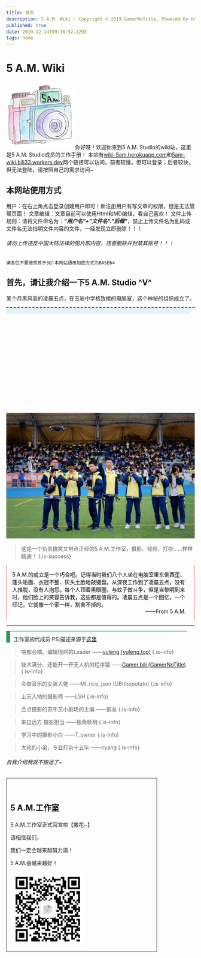 ```yaml
---
title: 首页
description: 5 A.M. Wiki - Copyright © 2019 GamerNoTitle, Powered By Heroku
published: true
date: 2019-12-14T09:16:52.229Z
tags: home
---
```



# 5 A.M. Wiki 
![工作室logo.png](/首页/工作室logo.png)
你好呀！欢迎你来到5 A.M. Studio的wiki站，这里是5 A.M. Studio成员的工作手册！
本站有[wiki-5am.herokuapp.com](http://wiki-5am.herokuapp.com)和[5am-wiki.bili33.workers.dev](http://5am-wiki.bili33.workers.dev)两个链接可以访问，前者较慢，但可以登录；后者较快，但无法登陆，请按照自己的需求访问~
## 本网站使用方式
用户：在右上角点击登录创建用户即可！新注册用户有写文章的权限，但是无法管理页面！
文章编辑：文章目前可以使用Html和MD编辑，看自己喜欢！
文件上传规则：请将文件命名为：***“用户名”+"文件名"."后缀"***，禁止上传文件名为乱码或文件名无法指明文件内容的文件，一经发现立即删除！！！
###### 请勿上传违反中国大陆法律的图片即内容，违者删除并封禁其账号！！！
``请各位不要做熊孩子3Q!本网站通用加密方式为BASE64``
## 首先，请让我介绍一下5 A.M. Studio \^V^

某个月黑风高的凌晨五点，在玉岩中学格致楼的电脑室，这个神秘的组织成立了。
<section class="V5" style="box-sizing: border-box;" powered-by="xiumi.us"><section style="margin-top: 10px;margin-bottom: 10px;text-align: center;box-sizing: border-box;"><section style="display: inline-block;width: 100%;border-width: 2px 1px 1px;border-style: dashed none none;border-color: rgb(44, 90, 160);padding: 0px;background-color: rgb(229, 240, 247);border-radius: 0px;box-sizing: border-box;"><section class="V5" style="box-sizing: border-box;" powered-by="xiumi.us"><section style="margin: 0px 0%;text-align: right;line-height: 1;font-size: 14px;box-sizing: border-box;"><section style="width: 0px;display: inline-block;vertical-align: top;border-bottom: 0.6em solid rgb(255, 255, 255);border-right: 0.6em solid rgb(255, 255, 255);border-top: 0.6em solid transparent !important;border-left: 0.6em solid transparent !important;box-sizing: border-box;"></section></section></section></section></section></section><section class="V5" style="box-sizing: border-box;" powered-by="xiumi.us"><section style="text-align: center;margin: 10px 0%;box-sizing: border-box;"><section style="display: inline-block;width: 100%;height: 240px;vertical-align: top;overflow-x: hidden;overflow-y: auto;box-sizing: border-box;-webkit-overflow-scrolling: touch;"><section class="V5" style="box-sizing: border-box;" powered-by="xiumi.us"><section style="box-sizing: border-box;"><section style="text-align: left;box-sizing: border-box;"><p style="margin: 0px;padding: 0px;box-sizing: border-box;"><br style="box-sizing: border-box;"  /></p></section></section></section></section><section style="box-sizing: border-box;margin-top: -240px;height: 240px;"><section style="height: 100%;box-sizing: border-box;"><svg width="100%" height="100%" xmlns="http://www.w3.org/2000/svg" style="box-sizing: border-box transform: rotateZ(0deg);-webkit-transform: rotateZ(0deg);-moz-transform: rotateZ(0deg);-o-transform: rotateZ(0deg);-webkit-transform: rotateZ(0deg);-moz-transform: rotateZ(0deg);-o-transform: rotateZ(0deg);" opacity="0"><animate attributename="width" style="box-sizing: border-box;" fill="freeze" to="100%" from="100%" begin="0s" duration="0.01"></animate><svg xmlns="http://www.w3.org/2000/svg" width="100%" height="100%" style="box-sizing: border-box;" x="-86.247%"><svg class="rect-content" width="100%" height="100%" style="box-sizing: border-box;"><rect width="100%" height="100%" style="box-sizing: border-box;opacity: 1;fill: transparent;" x="0%"></rect></svg><svg style="width: 100%;height: 100%;box-sizing: border-box;" version="1.1" xmlns="http://www.w3.org/2000/svg"><text x="81.11111111111111%" y="53.763440860215056%" fill="rgb(252, 245, 0)" style="stroke: rgb(252, 245, 0);stroke-width: 1;font-size: 14px;text-anchor: middle;box-sizing: border-box;">5 A.M.工作室的成员们都好奈斯的！！！</text></svg><animate attributename="x" style="box-sizing: border-box;" fill="freeze" dur="8" repeatcount="indefinite" begin="0.1s" keytimes="0;0.5;1" values="100%;0%;-100%"></animate></svg><animate attributename="opacity" style="box-sizing: border-box;" fill="freeze" begin="0.1s" dur="0.01" from="0" to="1"></animate></svg></section><section style="height: 100%;margin-top: -240px;box-sizing: border-box;"><svg width="100%" height="100%" xmlns="http://www.w3.org/2000/svg" style="box-sizing: border-box transform: rotateZ(0deg);-webkit-transform: rotateZ(0deg);-moz-transform: rotateZ(0deg);-o-transform: rotateZ(0deg);-webkit-transform: rotateZ(0deg);-moz-transform: rotateZ(0deg);-o-transform: rotateZ(0deg);" opacity="0"><animate attributename="width" style="box-sizing: border-box;" fill="freeze" to="100%" from="100%" begin="0s" duration="0.01"></animate><svg xmlns="http://www.w3.org/2000/svg" width="100%" height="100%" style="box-sizing: border-box;" x="84.2891%"><svg class="rect-content" width="100%" height="100%" style="box-sizing: border-box;"><rect width="100%" height="100%" style="box-sizing: border-box;opacity: 1;fill: transparent;" x="0%"></rect></svg><svg style="width: 100%;height: 100%;box-sizing: border-box;" version="1.1" xmlns="http://www.w3.org/2000/svg"><text x="46.666666666666664%" y="93.54838709677419%" fill="rgb(3, 247, 224)" style="stroke: rgb(3, 247, 224);stroke-width: 1;font-size: 20px;text-anchor: middle;box-sizing: border-box;">强烈安利关注！！！</text></svg><animate attributename="x" style="box-sizing: border-box;" fill="freeze" dur="7" repeatcount="indefinite" begin="0s" keytimes="0;0.5;1" values="100%;0%;-100%"></animate></svg><animate attributename="opacity" style="box-sizing: border-box;" fill="freeze" begin="0s" dur="0.01" from="0" to="1"></animate></svg></section><section style="height: 100%;margin-top: -240px;box-sizing: border-box;"><svg width="100%" height="100%" xmlns="http://www.w3.org/2000/svg" style="box-sizing: border-box transform: rotateZ(0deg);-webkit-transform: rotateZ(0deg);-moz-transform: rotateZ(0deg);-o-transform: rotateZ(0deg);-webkit-transform: rotateZ(0deg);-moz-transform: rotateZ(0deg);-o-transform: rotateZ(0deg);" opacity="0"><animate attributename="width" style="box-sizing: border-box;" fill="freeze" to="100%" from="100%" begin="0s" duration="0.01"></animate><svg xmlns="http://www.w3.org/2000/svg" width="100%" height="100%" style="box-sizing: border-box;" x="10.008%"><svg class="rect-content" width="100%" height="100%" style="box-sizing: border-box;"><rect width="100%" height="100%" style="box-sizing: border-box;opacity: 1;fill: transparent;" x="0%"></rect></svg><svg style="width: 100%;height: 100%;box-sizing: border-box;" version="1.1" xmlns="http://www.w3.org/2000/svg"><text x="64.44444444444444%" y="74.19354838709677%" fill="rgb(235, 111, 199)" style="stroke: rgb(235, 111, 199);stroke-width: 1;font-size: 20px;text-anchor: middle;box-sizing: border-box;">终于等到官宣了！</text></svg><animate attributename="x" style="box-sizing: border-box;" fill="freeze" dur="3" repeatcount="indefinite" begin="0.2s" keytimes="0;0.5;1" values="100%;0%;-100%"></animate></svg><animate attributename="opacity" style="box-sizing: border-box;" fill="freeze" begin="0.2s" dur="0.01" from="0" to="1"></animate></svg></section><section style="height: 100%;margin-top: -240px;box-sizing: border-box;"><svg width="100%" height="100%" xmlns="http://www.w3.org/2000/svg" style="box-sizing: border-box transform: rotateZ(0deg);-webkit-transform: rotateZ(0deg);-moz-transform: rotateZ(0deg);-o-transform: rotateZ(0deg);-webkit-transform: rotateZ(0deg);-moz-transform: rotateZ(0deg);-o-transform: rotateZ(0deg);" opacity="0"><animate attributename="width" style="box-sizing: border-box;" fill="freeze" to="100%" from="100%" begin="0s" duration="0.01"></animate><svg xmlns="http://www.w3.org/2000/svg" width="100%" height="100%" style="box-sizing: border-box;" x="61.6707%"><svg class="rect-content" width="100%" height="100%" style="box-sizing: border-box;"><rect width="100%" height="100%" style="box-sizing: border-box;opacity: 1;fill: transparent;" x="0%"></rect></svg><svg style="width: 100%;height: 100%;box-sizing: border-box;" version="1.1" xmlns="http://www.w3.org/2000/svg"><text x="72.77777777777777%" y="30.107526881720432%" fill="rgb(165, 229, 149)" style="stroke: rgb(165, 229, 149);stroke-width: 1;font-size: 20px;text-anchor: middle;box-sizing: border-box;">这个工作室超级棒的！</text></svg><animate attributename="x" style="box-sizing: border-box;" fill="freeze" dur="6" repeatcount="indefinite" begin="0.4s" keytimes="0;0.5;1" values="100%;0%;-100%"></animate></svg><animate attributename="opacity" style="box-sizing: border-box;" fill="freeze" begin="0.4s" dur="0.01" from="0" to="1"></animate></svg></section><section style="height: 100%;margin-top: -240px;box-sizing: border-box;"><svg width="100%" height="100%" xmlns="http://www.w3.org/2000/svg" style="box-sizing: border-box transform: rotateZ(0deg);-webkit-transform: rotateZ(0deg);-moz-transform: rotateZ(0deg);-o-transform: rotateZ(0deg);-webkit-transform: rotateZ(0deg);-moz-transform: rotateZ(0deg);-o-transform: rotateZ(0deg);" opacity="0"><animate attributename="width" style="box-sizing: border-box;" fill="freeze" to="100%" from="100%" begin="0s" duration="0.01"></animate><svg xmlns="http://www.w3.org/2000/svg" width="100%" height="100%" style="box-sizing: border-box;" x="58.3373%"><svg class="rect-content" width="100%" height="100%" style="box-sizing: border-box;"><rect width="100%" height="100%" style="box-sizing: border-box;opacity: 1;fill: transparent;" x="0%"></rect></svg><svg style="width: 100%;height: 100%;box-sizing: border-box;" version="1.1" xmlns="http://www.w3.org/2000/svg"><text x="81.66666666666667%" y="39.784946236559136%" fill="rgb(206, 149, 229)" style="stroke: rgb(206, 149, 229);stroke-width: 1;text-anchor: middle;box-sizing: border-box;">要多多支持哇~</text></svg><animate attributename="x" style="box-sizing: border-box;" fill="freeze" dur="6" repeatcount="indefinite" begin="0.3s" keytimes="0;0.5;1" values="100%;0%;-100%"></animate></svg><animate attributename="opacity" style="box-sizing: border-box;" fill="freeze" begin="0.3s" dur="0.01" from="0" to="1"></animate></svg></section><section style="height: 100%;margin-top: -240px;box-sizing: border-box;"><svg width="100%" height="100%" xmlns="http://www.w3.org/2000/svg" style="box-sizing: border-box transform: rotateZ(0deg);-webkit-transform: rotateZ(0deg);-moz-transform: rotateZ(0deg);-o-transform: rotateZ(0deg);-webkit-transform: rotateZ(0deg);-moz-transform: rotateZ(0deg);-o-transform: rotateZ(0deg);" opacity="0"><animate attributename="width" style="box-sizing: border-box;" fill="freeze" to="100%" from="100%" begin="0s" duration="0.01"></animate><svg xmlns="http://www.w3.org/2000/svg" width="100%" height="100%" style="box-sizing: border-box;" x="81.6707%"><svg class="rect-content" width="100%" height="100%" style="box-sizing: border-box;"><rect width="100%" height="100%" style="box-sizing: border-box;opacity: 1;fill: transparent;" x="0%"></rect></svg><svg style="width: 100%;height: 100%;box-sizing: border-box;" version="1.1" xmlns="http://www.w3.org/2000/svg"><text x="52.22222222222222%" y="94.6236559139785%" fill="rgb(176, 193, 71)" style="stroke: rgb(176, 193, 71);stroke-width: 1;text-anchor: middle;box-sizing: border-box;">哇～～超厉害的！</text></svg><animate attributename="x" style="box-sizing: border-box;" fill="freeze" dur="6" repeatcount="indefinite" begin="1s" keytimes="0;0.5;1" values="100%;0%;-100%"></animate></svg><animate attributename="opacity" style="box-sizing: border-box;" fill="freeze" begin="1s" dur="0.01" from="0" to="1"></animate></svg></section><section style="height: 100%;margin-top: -240px;box-sizing: border-box;"><svg width="100%" height="100%" xmlns="http://www.w3.org/2000/svg" style="box-sizing: border-box transform: rotateZ(0deg);-webkit-transform: rotateZ(0deg);-moz-transform: rotateZ(0deg);-o-transform: rotateZ(0deg);-webkit-transform: rotateZ(0deg);-moz-transform: rotateZ(0deg);-o-transform: rotateZ(0deg);" opacity="0"><animate attributename="width" style="box-sizing: border-box;" fill="freeze" to="100%" from="100%" begin="0s" duration="0.01"></animate><svg xmlns="http://www.w3.org/2000/svg" width="100%" height="100%" style="box-sizing: border-box;" x="-47.494%"><svg class="rect-content" width="100%" height="100%" style="box-sizing: border-box;"><rect width="100%" height="100%" style="box-sizing: border-box;opacity: 1;fill: transparent;" x="0%"></rect></svg><svg style="width: 100%;height: 100%;box-sizing: border-box;" version="1.1" xmlns="http://www.w3.org/2000/svg"><text x="86.66666666666667%" y="67.74193548387096%" fill="rgb(230,106,133)" style="stroke: rgb(230, 106, 133);stroke-width: 1;font-size: 14px;text-anchor: middle;box-sizing: border-box;">撒花~</text></svg><animate attributename="x" style="box-sizing: border-box;" fill="freeze" dur="4" repeatcount="indefinite" begin="0.6s" keytimes="0;0.5;1" values="100%;0%;-100%"></animate></svg><animate attributename="opacity" style="box-sizing: border-box;" fill="freeze" begin="0.6s" dur="0.01" from="0" to="1"></animate></svg></section><section style="height: 100%;margin-top: -240px;box-sizing: border-box;"><svg width="100%" height="100%" xmlns="http://www.w3.org/2000/svg" style="box-sizing: border-box transform: rotateZ(0deg);-webkit-transform: rotateZ(0deg);-moz-transform: rotateZ(0deg);-o-transform: rotateZ(0deg);-webkit-transform: rotateZ(0deg);-moz-transform: rotateZ(0deg);-o-transform: rotateZ(0deg);" opacity="0"><animate attributename="width" style="box-sizing: border-box;" fill="freeze" to="100%" from="100%" begin="0s" duration="0.01"></animate><svg xmlns="http://www.w3.org/2000/svg" width="100%" height="100%" style="box-sizing: border-box;" x="65.004%"><svg class="rect-content" width="100%" height="100%" style="box-sizing: border-box;"><rect width="100%" height="100%" style="box-sizing: border-box;opacity: 1;fill: transparent;" x="0%"></rect></svg><svg style="width: 100%;height: 100%;box-sizing: border-box;" version="1.1" xmlns="http://www.w3.org/2000/svg"><text x="31.11111111111111%" y="80.64516129032258%" fill="#ffca00" style="stroke: rgb(255, 202, 0);stroke-width: 1;font-size: 14px;text-anchor: middle;box-sizing: border-box;">此处应有掌声！</text></svg><animate attributename="x" style="box-sizing: border-box;" fill="freeze" dur="6" repeatcount="indefinite" begin="0.5s" keytimes="0;0.5;1" values="100%;0%;-100%"></animate></svg><animate attributename="opacity" style="box-sizing: border-box;" fill="freeze" begin="0.5s" dur="0.01" from="0" to="1"></animate></svg></section><section style="height: 100%;margin-top: -240px;box-sizing: border-box;"><svg width="100%" height="100%" xmlns="http://www.w3.org/2000/svg" style="box-sizing: border-box transform: rotateZ(0deg);-webkit-transform: rotateZ(0deg);-moz-transform: rotateZ(0deg);-o-transform: rotateZ(0deg);-webkit-transform: rotateZ(0deg);-moz-transform: rotateZ(0deg);-o-transform: rotateZ(0deg);" opacity="0"><animate attributename="width" style="box-sizing: border-box;" fill="freeze" to="100%" from="100%" begin="0s" duration="0.01"></animate><svg xmlns="http://www.w3.org/2000/svg" width="100%" height="100%" style="box-sizing: border-box;" x="-14.988%"><svg class="rect-content" width="100%" height="100%" style="box-sizing: border-box;"><rect width="100%" height="100%" style="box-sizing: border-box;opacity: 1;fill: transparent;" x="0%"></rect></svg><svg style="width: 100%;height: 100%;box-sizing: border-box;" version="1.1" xmlns="http://www.w3.org/2000/svg"><text x="43.888888888888886%" y="46.236559139784944%" fill="rgb(48, 28, 247)" style="stroke: rgb(48, 28, 247);stroke-width: 1;font-size: 23px;text-anchor: middle;box-sizing: border-box;">5 A.M. 工作室成立了！！！</text></svg><animate attributename="x" style="box-sizing: border-box;" fill="freeze" dur="2" repeatcount="indefinite" begin="0.4s" keytimes="0;0.5;1" values="100%;0%;-100%"></animate></svg><animate attributename="opacity" style="box-sizing: border-box;" fill="freeze" begin="0.4s" dur="0.01" from="0" to="1"></animate></svg></section><section style="height: 100%;margin-top: -240px;box-sizing: border-box;"><svg width="100%" height="100%" xmlns="http://www.w3.org/2000/svg" style="box-sizing: border-box transform: rotateZ(0deg);-webkit-transform: rotateZ(0deg);-moz-transform: rotateZ(0deg);-o-transform: rotateZ(0deg);-webkit-transform: rotateZ(0deg);-moz-transform: rotateZ(0deg);-o-transform: rotateZ(0deg);" opacity="0"><animate attributename="width" style="box-sizing: border-box;" fill="freeze" to="100%" from="100%" begin="0s" duration="0.01"></animate><svg xmlns="http://www.w3.org/2000/svg" width="100%" height="100%" style="box-sizing: border-box;" x="10.0048%"><svg class="rect-content" width="100%" height="100%" style="box-sizing: border-box;"><rect width="100%" height="100%" style="box-sizing: border-box;opacity: 1;fill: transparent;" x="0%"></rect></svg><svg style="width: 100%;height: 100%;box-sizing: border-box;" version="1.1" xmlns="http://www.w3.org/2000/svg"><text x="67.77777777777777%" y="89.24731182795699%" fill="#f96e57" style="stroke: rgb(249, 110, 87);stroke-width: 1;font-size: 18px;text-anchor: middle;box-sizing: border-box;">重大新闻！</text></svg><animate attributename="x" style="box-sizing: border-box;" fill="freeze" dur="5" repeatcount="indefinite" begin="0.3s" keytimes="0;0.5;1" values="100%;0%;-100%"></animate></svg><animate attributename="opacity" style="box-sizing: border-box;" fill="freeze" begin="0.3s" dur="0.01" from="0" to="1"></animate></svg></section><section style="height: 100%;margin-top: -240px;box-sizing: border-box;"><svg width="100%" height="100%" xmlns="http://www.w3.org/2000/svg" style="box-sizing: border-box transform: rotateZ(0deg);-webkit-transform: rotateZ(0deg);-moz-transform: rotateZ(0deg);-o-transform: rotateZ(0deg);-webkit-transform: rotateZ(0deg);-moz-transform: rotateZ(0deg);-o-transform: rotateZ(0deg);" opacity="0"><animate attributename="width" style="box-sizing: border-box;" fill="freeze" to="100%" from="100%" begin="0s" duration="0.01"></animate><svg xmlns="http://www.w3.org/2000/svg" width="100%" height="100%" style="box-sizing: border-box;" x="-54.988%"><svg class="rect-content" width="100%" height="100%" style="box-sizing: border-box;"><rect width="100%" height="100%" style="box-sizing: border-box;opacity: 1;fill: transparent;" x="0%"></rect></svg><svg style="width: 100%;height: 100%;box-sizing: border-box;" version="1.1" xmlns="http://www.w3.org/2000/svg"><text x="89.44444444444444%" y="14.516129032258064%" fill="rgb(247, 17, 17)" style="stroke: rgb(247, 17, 17);stroke-width: 1;font-size: 14px;text-anchor: middle;box-sizing: border-box;">喜大普奔！</text></svg><animate attributename="x" style="box-sizing: border-box;" fill="freeze" dur="2" repeatcount="indefinite" begin="0s" keytimes="0;0.5;1" values="100%;0%;-100%"></animate></svg><animate attributename="opacity" style="box-sizing: border-box;" fill="freeze" begin="0s" dur="0.01" from="0" to="1"></animate></svg></section></section></section></section><section class="V5" style="box-sizing: border-box;" powered-by="xiumi.us">

![合照.webp](/首页/合照.webp)

> 这是一个负责搞笑又带点正经的5 A.M.工作室，摄影、视频、打杂......样样精通！
{.is-success}



<section style="border-left: 1px solid rgb(249, 110, 87);border-right: 1px solid rgb(249, 110, 87);padding: 15px;box-sizing: border-box;"><section class="" style="box-sizing: border-box;" powered-by="xiumi.us"><section style="box-sizing: border-box;"><section style="color: rgb(0, 0, 0);box-sizing: border-box;"><p style="margin: 0px;padding: 0px;box-sizing: border-box;"><span style="box-sizing: border-box;">5 A.M.的成立是一个巧合吧。记得当时我们八个人坐在电脑室里东倒西歪、蓬头垢面、衣冠不整、灰头土脸地敲键盘。从深夜工作到了凌晨五点，没有人推脱，没有人抱怨。每个人顶着黑眼圈，与蚊子做斗争，但是当黎明到来时，他们脸上的笑容告诉我，这些都是值得的。凌晨五点是一个回忆，一<span style="background-color: rgb(206, 149, 229);box-sizing: border-box;"></span>个印记，它就像一个家一样，割舍不掉的。</span></p><p style="text-align: right;margin: 0px;padding: 0px;box-sizing: border-box;">——From 5 A.M.&nbsp;&nbsp;</p></section></section></section></section>

---

<section style="display: inline-block;width: 96%;border-style: solid;border-width: 1px 0px 0px 10px;padding: 0px 10px;box-shadow: rgb(0, 0, 0) 0px 0px 0px;border-color: rgb(45, 147, 86);border-radius: 0px;box-sizing: border-box;"><section class="" style="box-sizing: border-box;" powered-by="xiumi.us"><section style="margin: 10px 0% 0px;box-sizing: border-box;"><section style="box-sizing: border-box;"><p style="margin: 0px;padding: 0px;box-sizing: border-box;">    工作室初代成员 PS:描述来源于<a href="https://mp.weixin.qq.com/s/pYRPY5z04KSgm_aG8hL9Qw">这里</a><br style="box-sizing: border-box;"></p></section></section></section></section> 

> 啥都会搞、编辑很屌的Leader	——<a href="https://www.yuleng.top">yuleng (yuleng.top)</a>
{.is-info}

> 技术满分、还能开一开无人机的程序猿	 ——<a href="http://bili33.top">Gamer.bili (GamerNoTitle)</a>
{.is-info}

> 会做音乐的女装大佬	 ——MI_rice_json (UBIthepotato)
{.is-info}

> 上天入地的摄影师	 ——LSH
{.is-info}

> 会点摄影的苏千芷小剧场的主编 	——鹅总
{.is-info}

> 来自远方 摄影担当	 ——独角耿玥
{.is-info}

> 学习中的摄影小白	 ——T_owner
{.is-info}

> 大佬的小弟，专业打杂十五年	 ——riyang
{.is-info}

###### 自我介绍我就不搬运了~

<section style="display: inline-block;width: 80%;vertical-align: top;border-width: 1px;border-style: solid;border-radius: 0px;border-color: rgb(62, 62, 62);padding: 10px;box-sizing: border-box;"><section class="" style="box-sizing: border-box;" powered-by="xiumi.us"><section style="box-sizing: border-box;"><section style="text-align: left;box-sizing: border-box;"><p style="box-sizing: border-box;"><br style="box-sizing: border-box;"></p></section></section></section><section class="" style="box-sizing: border-box;" powered-by="xiumi.us"><section style="box-sizing: border-box;"><section style="color: rgba(1, 12, 0, 0.99);font-size: 21px;box-sizing: border-box;"><p style="box-sizing: border-box;"><strong style="box-sizing: border-box;">5 A.M.工作室</strong></p></section></section></section><section class="" style="box-sizing: border-box;" powered-by="xiumi.us"><section style="box-sizing: border-box;"><section style="text-align: left;font-size: 10px;color: rgba(3, 3, 3, 0.69);letter-spacing: 2px;box-sizing: border-box;"><p style="text-align: center;box-sizing: border-box;"><strong style="box-sizing: border-box;"></strong></p></section></section></section><section class="" style="box-sizing: border-box;" powered-by="xiumi.us"><section style="box-sizing: border-box;"><section style="text-align: left;box-sizing: border-box;"><p style="box-sizing: border-box;">5 A.M.工作室正式官宣啦【撒花~】<br style="box-sizing: border-box;"></p><p style="box-sizing: border-box;">请相信我们，</p><p style="box-sizing: border-box;">我们一定会越来越努力滴！</p><p style="box-sizing: border-box;">5 A.M.会越来越好！</p>
<img src="/首页/微信二维码.webp" height="200" width="200" /></section></section></section></section>






